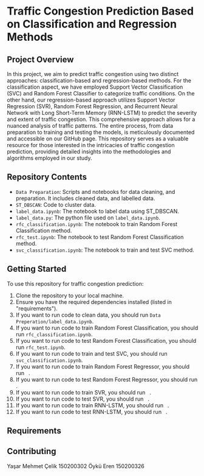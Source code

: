 # Traffic Congestion Prediction Based on Classification and Regression Methods

## Project Overview
In this project, we aim to predict traffic congestion using two distinct approaches: classification-based and regression-based methods. For the classification aspect, we have employed Support Vector Classification (SVC) and Random Forest Classifier to categorize traffic conditions. On the other hand, our regression-based approach utilizes Support Vector Regression (SVR), Random Forest Regression, and Recurrent Neural Network with Long Short-Term Memory (RNN-LSTM) to predict the severity and extent of traffic congestion. This comprehensive approach allows for a nuanced analysis of traffic patterns. The entire process, from data preparation to training and testing the models, is meticulously documented and accessible on our GitHub page. This repository serves as a valuable resource for those interested in the intricacies of traffic congestion prediction, providing detailed insights into the methodologies and algorithms employed in our study.

## Repository Contents
- `Data Preparation`: Scripts and notebooks for data cleaning, and preparation. It includes cleaned data, and labelled data.
- `ST_DBSCAN`: Code to cluster data.
- `label_data.ipynb`: The notebook to label data using ST_DBSCAN.
- `label_data.py`: The python file used on `label_data.ipynb`.
- `rfc_classification.ipynb`: The notebook to train Random Forest Classification method.
- `rfc_test.ipynb`: The notebook to test Random Forest Classification method.
- `svc_classification.ipynb`: The notebook to train and test SVC method.

  
## Getting Started
To use this repository for traffic congestion prediction:
1. Clone the repository to your local machine.
2. Ensure you have the required dependencies installed (listed in "requirements").
3. If you want to run code to clean data, you should run `Data Preperation/label_data.ipynb`.
4. If you want to run code to train Random Forest Classification, you should run `rfc_classification.ipynb`.
5. If you want to run code to test Random Forest Classification, you should run `rfc_test.ipynb`.
6. If you want to run code to train and test SVC, you should run `svc_classification.ipynb`.
8. If you want to run code to train Random Forest Regressor, you should run ` `.
9. If you want to run code to test Random Forest Regressor, you should run ` `.
10. If you want to run code to train SVR, you should run ` `.
11. If you want to run code to test SVR, you should run ` `.
12. If you want to run code to train RNN-LSTM, you should run ` `.
13. If you want to run code to test RNN-LSTM, you should run ` `.

## Requirements


## Contributing
Yaşar Mehmet Çelik 150200302
Öykü Eren 150200326

